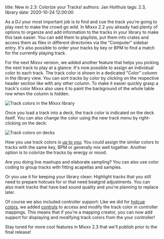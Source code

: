 title: New in 2.3: Colorize your Tracks!
authors: Jan Holthuis
tags: 2.3, library
date: 2020-10-24 12:00:00

As a DJ your most important job is to find and cue the track you're going to play next to make the crowd go wild.
In Mixxx 2.2 you already had plenty of options to organize and add information to the tracks in your library to make this task easier.
You can add them to playlists, put them into crates and access them as files in different directories via the "Computer" sidebar entry.
It's also possible to order your tracks by key or BPM to find a match for the currently playing track.

For the next Mixxx version, we added another feature that helps you picking the next track to play at a glance:
It's now possible to assign an individual color to each track.
The track color is shown in a dedicated "Color" column in the library view. You can sort tracks by color by clicking on the respective header section like with any other column.
To make it easier quickly grasp a track's color Mixxx also uses it to paint the background of the whole table row when the column is hidden.

![Track colors in the Mixxx library]({static}/images/news/track-colors.png)

Once you load a track into a deck, the track color is indicated on the deck itself.
You can also change the color using the new track menu by right-clicking on the deck:

![Track colors on decks]({static}/images/news/track-colors-on-deck.png)

How you use track colors is [up to you](https://djtechtools.com/2017/12/18/color-code-tracks-dj-collection/):
You could assign the similar colors to tracks with the same key, BPM or generally mix well together.
Another option is to colorize the tracks by energy or mood.

Are you doing live mashups and elaborate sampling?
You can also use color coding to group tracks with fitting acapellas and samples.

Or you use it for keeping your library clean:
Highlight tracks that you still need to prepare hotcues for or that need beatgrid adjustments.
You can also mark tracks that have bad sound quality and you're planning to replace later.

Of course we also included controller support:
Like we did for [hotcue colors]({filename}/news/2020-08-25-new-in-2-3-hotcue-colors.md), we added [controls](https://github.com/mixxxdj/mixxx/wiki/mixxxcontrols) to access and modify the track color in controller mappings.
This means that if you're a mapping creator, you can now add support for displaying and modifying track colors from the your controller!

Stay tuned for more cool features in Mixxx 2.3 that we'll publish prior to the final release!
